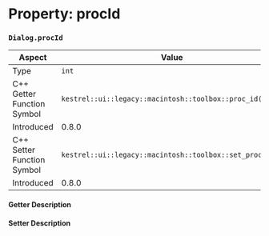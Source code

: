 
# Property: procId
### `Dialog.procId`

| Aspect | Value |
| --- | --- |
| Type | `int` |
| C++ Getter Function Symbol | `kestrel::ui::legacy::macintosh::toolbox::proc_id()` |
| Introduced | 0.8.0 |
| C++ Setter Function Symbol | `kestrel::ui::legacy::macintosh::toolbox::set_proc_id()` |
| Introduced | 0.8.0 |

#### Getter Description

#### Setter Description

